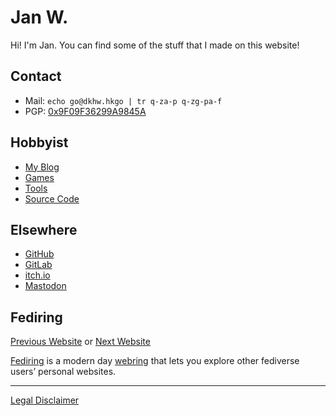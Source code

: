 # Jan W.

Hi! I'm Jan. You can find some of the stuff that I made on this website!

## Contact

* Mail: `echo go@dkhw.hkgo | tr q-za-p q-zg-pa-f`
* PGP: [0x9F09F36299A9845A](99A9845A.asc)

## Hobbyist

* [My Blog](https://blog.janw.name)
* [Games](games.html)
* [Tools](tools.html)
* [Source Code](https://git.janw.name/jw)

## Elsewhere

* [GitHub](https://github.com/jancc)
* [GitLab](https://gitlab.com/xrcoredll)
* [itch.io](https://klockenschooster.itch.io)
* <a rel="me" href="https://tilde.zone/@zweiblatt">Mastodon</a>

## Fediring

[Previous Website](https://fediring.net/previous?host=janw.name)
or
[Next Website](https://fediring.net/next?host=janw.name)

[Fediring](https://fediring.net/) is a modern day
[webring](https://en.wikipedia.org/wiki/Webring) that lets you explore other
fediverse users’ personal websites.

---

[Legal Disclaimer](legal.html)
